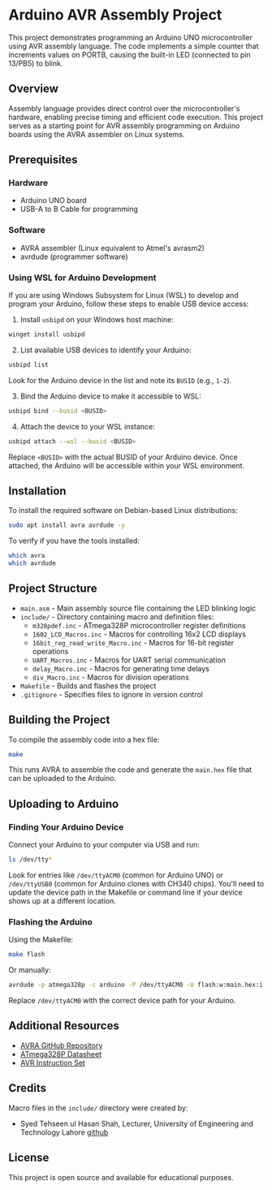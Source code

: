 # Arduino AVR Assembly Project

This project demonstrates programming an Arduino UNO microcontroller using AVR assembly language. The code implements a simple counter that increments values on PORTB, causing the built-in LED (connected to pin 13/PB5) to blink.

## Overview

Assembly language provides direct control over the microcontroller's hardware, enabling precise timing and efficient code execution. This project serves as a starting point for AVR assembly programming on Arduino boards using the AVRA assembler on Linux systems.

## Prerequisites

### Hardware
- Arduino UNO board
- USB-A to B Cable for programming

### Software
- AVRA assembler (Linux equivalent to Atmel's avrasm2)
- avrdude (programmer software)

### Using WSL for Arduino Development

If you are using Windows Subsystem for Linux (WSL) to develop and program your Arduino, follow these steps to enable USB device access:

1. Install `usbipd` on your Windows host machine:
  ```bash
  winget install usbipd
  ```

2. List available USB devices to identify your Arduino:
  ```bash
  usbipd list
  ```
  Look for the Arduino device in the list and note its `BUSID` (e.g., `1-2`).

3. Bind the Arduino device to make it accessible to WSL:
  ```bash
  usbipd bind --busid <BUSID>
  ```

4. Attach the device to your WSL instance:
  ```bash
  usbipd attach --wsl --busid <BUSID>
  ```

Replace `<BUSID>` with the actual BUSID of your Arduino device. Once attached, the Arduino will be accessible within your WSL environment.

## Installation

To install the required software on Debian-based Linux distributions:

```bash
sudo apt install avra avrdude -y
```

To verify if you have the tools installed:

```bash
which avra
which avrdude
```

## Project Structure

- `main.asm` - Main assembly source file containing the LED blinking logic
- `include/` - Directory containing macro and definition files:
  - `m328pdef.inc` - ATmega328P microcontroller register definitions
  - `1602_LCD_Macros.inc` - Macros for controlling 16x2 LCD displays
  - `16bit_reg_read_write_Macro.inc` - Macros for 16-bit register operations
  - `UART_Macros.inc` - Macros for UART serial communication
  - `delay_Macro.inc` - Macros for generating time delays
  - `div_Macro.inc` - Macros for division operations
- `Makefile` - Builds and flashes the project
- `.gitignore` - Specifies files to ignore in version control

## Building the Project

To compile the assembly code into a hex file:

```bash
make
```

This runs AVRA to assemble the code and generate the `main.hex` file that can be uploaded to the Arduino.

## Uploading to Arduino

### Finding Your Arduino Device

Connect your Arduino to your computer via USB and run:

```bash
ls /dev/tty*
```

Look for entries like `/dev/ttyACM0` (common for Arduino UNO) or `/dev/ttyUSB0` (common for Arduino clones with CH340 chips). You'll need to update the device path in the Makefile or command line if your device shows up at a different location.

### Flashing the Arduino

Using the Makefile:

```bash
make flash
```

Or manually:

```bash
avrdude -p atmega328p -c arduino -P /dev/ttyACM0 -U flash:w:main.hex:i
```

Replace `/dev/ttyACM0` with the correct device path for your Arduino.

## Additional Resources

- [AVRA GitHub Repository](https://github.com/Ro5bert/avra)
- [ATmega328P Datasheet](https://ww1.microchip.com/downloads/en/DeviceDoc/Atmel-7810-Automotive-Microcontrollers-ATmega328P_Datasheet.pdf)
- [AVR Instruction Set](https://ww1.microchip.com/downloads/en/devicedoc/atmel-0856-avr-instruction-set-manual.pdf)

## Credits

Macro files in the `include/` directory were created by:
- Syed Tehseen ul Hasan Shah, Lecturer, University of Engineering and Technology Lahore [github](https://github.com/tehseenhasan)

## License

This project is open source and available for educational purposes.